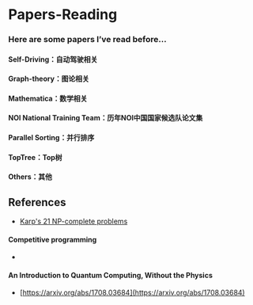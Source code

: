 # Papers-Reading
### Here are some papers I’ve read before...
#### Self-Driving：自动驾驶相关
#### Graph-theory：图论相关
#### Mathematica：数学相关
#### NOI National Training Team：历年NOI中国国家候选队论文集
#### Parallel Sorting：并行排序
#### TopTree：Top树
#### Others：其他
## References
- [Karp's 21 NP-complete problems](https://en.wikipedia.org/wiki/Karp%27s_21_NP-complete_problems)

#### Competitive programming
- 

#### An Introduction to Quantum Computing, Without the Physics
- [https://arxiv.org/abs/1708.03684](https://arxiv.org/abs/1708.03684)
